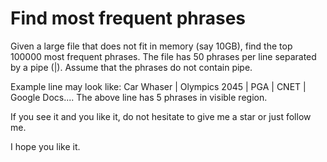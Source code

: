 # Find most frequent phrases

Given a large file that does not fit in memory (say 10GB), find the top 100000 most frequent phrases. The file has 50 phrases per line separated by a pipe (|). Assume that the phrases do not contain pipe.

Example line may look like: Car Whaser | Olympics 2045 | PGA | CNET | Google Docs....
The above line has 5 phrases in visible region.

If you see it and you like it, do not hesitate to give me a star or just follow me.

I hope you like it.
